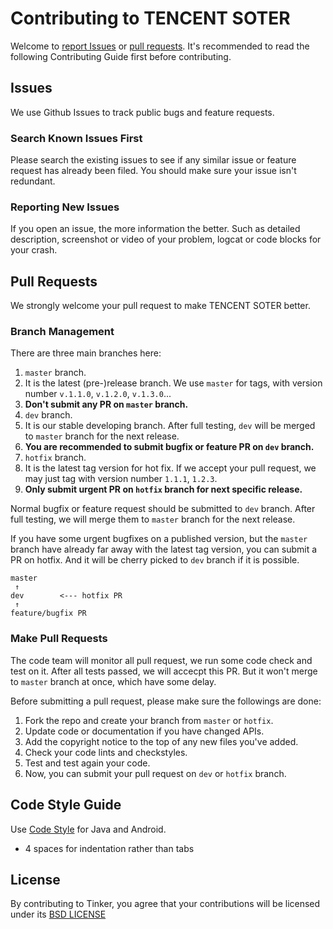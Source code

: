 # Contributing to TENCENT SOTER
Welcome to [report Issues](https://github.com/Tencent/tinker/issues) or [pull requests](https://github.com/Tencent/tinker/pulls). It's recommended to read the following Contributing Guide first before contributing. 

## Issues
We use Github Issues to track public bugs and feature requests.

### Search Known Issues First
Please search the existing issues to see if any similar issue or feature request has already been filed. You should make sure your issue isn't redundant.

### Reporting New Issues
If you open an issue, the more information the better. Such as detailed description, screenshot or video of your problem, logcat or code blocks for your crash.

## Pull Requests
We strongly welcome your pull request to make TENCENT SOTER better. 

### Branch Management
There are three main branches here:

1. `master` branch.
2. It is the latest (pre-)release branch. We use `master` for tags, with version number `v.1.1.0`, `v.1.2.0`, `v.1.3.0`...
3. **Don't submit any PR on `master` branch.**
4. `dev` branch. 
5. It is our stable developing branch. After full testing, `dev` will be merged to `master` branch for the next release.
6. **You are recommended to submit bugfix or feature PR on `dev` branch.**
7. `hotfix` branch. 
8. It is the latest tag version for hot fix. If we accept your pull request, we may just tag with version number `1.1.1`, `1.2.3`.
9. **Only submit urgent PR on `hotfix` branch for next specific release.**

Normal bugfix or feature request should be submitted to `dev` branch. After full testing, we will merge them to `master` branch for the next release. 

If you have some urgent bugfixes on a published version, but the `master` branch have already far away with the latest tag version, you can submit a PR on hotfix. And it will be cherry picked to `dev` branch if it is possible.

```
master
 ↑
dev        <--- hotfix PR
 ↑ 
feature/bugfix PR
```

### Make Pull Requests
The code team will monitor all pull request, we run some code check and test on it. After all tests passed, we will accecpt this PR. But it won't merge to `master` branch at once, which have some delay.

Before submitting a pull request, please make sure the followings are done:

1. Fork the repo and create your branch from `master` or `hotfix`.
2. Update code or documentation if you have changed APIs.
3. Add the copyright notice to the top of any new files you've added.
4. Check your code lints and checkstyles.
5. Test and test again your code.
6. Now, you can submit your pull request on `dev` or `hotfix` branch.

## Code Style Guide
Use [Code Style](https://github.com/Tencent/tinker/blob/master/checkstyle.xml) for Java and Android.

* 4 spaces for indentation rather than tabs

## License
By contributing to Tinker, you agree that your contributions will be licensed
under its [BSD LICENSE](https://github.com/Tencent/tinker/blob/master/LICENSE)
